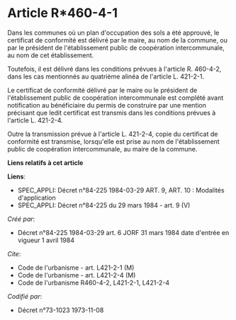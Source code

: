 # Article R*460-4-1

Dans les communes où un plan d'occupation des sols a été approuvé, le certificat de conformité est délivré par le maire, au
nom de la commune, ou par le président de l'établissement public de coopération intercommunale, au nom de cet établissement.

Toutefois, il est délivré dans les conditions prévues à l'article R. 460-4-2, dans les cas mentionnés au quatrième alinéa de
l'article L. 421-2-1.

Le certificat de conformité délivré par le maire ou le président de l'établissement public de coopération intercommunale est
complété avant notification au bénéficiaire du permis de construire par une mention précisant que ledit certificat est
transmis dans les conditions prévues à l'article L. 421-2-4.

Outre la transmission prévue à l'article L. 421-2-4, copie du certificat de conformité est transmise, lorsqu'elle est prise
au nom de l'établissement public de coopération intercommunale, au maire de la commune.

**Liens relatifs à cet article**

**Liens**:

  - SPEC_APPLI: Décret n°84-225 1984-03-29 ART. 9, ART. 10 : Modalités d'application
  - SPEC_APPLI: Décret n°84-225 du 29 mars 1984 - art. 9 (V)

_Créé par_:

  - Décret n°84-225 1984-03-29 art. 6 JORF 31 mars 1984 date d'entrée en vigueur 1 avril 1984

_Cite_:

  - Code de l'urbanisme - art. L421-2-1 (M)
  - Code de l'urbanisme - art. L421-2-4 (M)
  - Code de l'urbanisme R460-4-2, L421-2-1, L421-2-4

_Codifié par_:

  - Décret n°73-1023 1973-11-08
